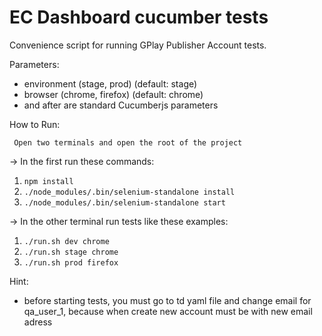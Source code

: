 # EC Dashboard cucumber tests

Convenience script for running GPlay Publisher Account tests.


Parameters:

- environment (stage, prod) (default: stage)
- browser (chrome, firefox) (default: chrome)
- and after are standard Cucumberjs parameters


How to Run:

     Open two terminals and open the root of the project



-> In the first run these commands:


1. `npm install`
2. `./node_modules/.bin/selenium-standalone install `
3. `./node_modules/.bin/selenium-standalone start`


->  In the other terminal run tests like these examples:

1. `./run.sh dev chrome`
2. `./run.sh stage chrome` 
3. `./run.sh prod firefox`


Hint:

 - before starting tests, you must go to td yaml file and change email for qa_user_1, because when create new account must be with new email adress

